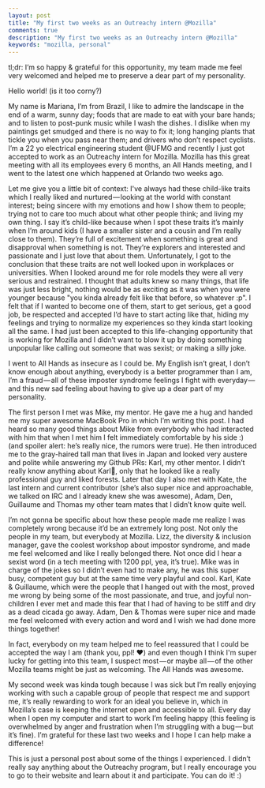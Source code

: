```yaml
---
layout: post
title: "My first two weeks as an Outreachy intern @Mozilla"
comments: true
description: "My first two weeks as an Outreachy intern @Mozilla"
keywords: "mozilla, personal"
---
```


tl;dr: I’m so happy & grateful for this opportunity, my team made me feel very welcomed and helped me to preserve a dear part of my personality.

Hello world!
(is it too corny?)

My name is Mariana, I’m from Brazil, I like to admire the landscape in the end of a warm, sunny day; foods that are made to eat with your bare hands; and to listen to post-punk music while I wash the dishes. I dislike when my paintings get smudged and there is no way to fix it; long hanging plants that tickle you when you pass near them; and drivers who don’t respect cyclists. I’m a 22 yo electrical engineering student @UFMG and recently I just got accepted to work as an Outreachy intern for Mozilla. Mozilla has this great meeting with all its employees every 6 months, an All Hands meeting, and I went to the latest one which happened at Orlando two weeks ago.

Let me give you a little bit of context: I've always had these child-like traits which I really liked and nurtured — looking at the world with constant interest; being sincere with my emotions and how I show them to people; trying not to care too much about what other people think; and living my own thing. I say it’s child-like because when I spot these traits it’s mainly when I’m around kids (I have a smaller sister and a cousin and I’m really close to them). They’re full of excitement when something is great and disapproval when something is not. They’re explorers and interested and passionate and I just love that about them. Unfortunately, I got to the conclusion that these traits are not well looked upon in workplaces or universities. When I looked around me for role models they were all very serious and restrained. I thought that adults knew so many things, that life was just less bright, nothing would be as exciting as it was when you were younger because "you kinda already felt like that before, so whatever :p". I felt that if I wanted to become one of them, start to get serious, get a good job, be respected and accepted I’d have to start acting like that, hiding my feelings and trying to normalize my experiences so they kinda start looking all the same. I had just been accepted to this life-changing opportunity that is working for Mozilla and I didn’t want to blow it up by doing something unpopular like calling out someone that was sexist; or making a silly joke.

I went to All Hands as insecure as I could be. My English isn’t great, I don’t know enough about anything, everybody is a better programmer than I am, I’m a fraud — all of these imposter syndrome feelings I fight with everyday — and this new sad feeling about having to give up a dear part of my personality.

The first person I met was Mike, my mentor. He gave me a hug and handed me my super awesome MacBook Pro in which I’m writing this post. I had heard so many good things about Mike from everybody who had interacted with him that when I met him I felt immediately comfortable by his side :) (and spoiler alert: he’s really nice, the rumors were true). He then introduced me to the gray-haired tall man that lives in Japan and looked very austere and polite while answering my Github PRs: Karl, my other mentor. I didn’t really know anything about Karl🐄, only that he looked like a really professional guy and liked forests. Later that day I also met with Kate, the last intern and current contributor (she’s also super nice and approachable, we talked on IRC and I already knew she was awesome), Adam, Den, Guillaume and Thomas my other team mates that I didn’t know quite well.

I’m not gonna be specific about how these people made me realize I was completely wrong because it’d be an extremely long post. Not only the people in my team, but everybody at Mozilla. Lizz, the diversity & inclusion manager, gave the coolest workshop about impostor syndrome, and made me feel welcomed and like I really belonged there. Not once did I hear a sexist word (in a tech meeting with 1200 ppl, yea, it’s true). Mike was in charge of the jokes so I didn’t even had to make any, he was this super busy, competent guy but at the same time very playful and cool. Karl, Kate & Guillaume, which were the people that I hanged out with the most, proved me wrong by being some of the most passionate, and true, and joyful non-children I ever met and made this fear that I had of having to be stiff and dry as a dead cicada go away. Adam, Den & Thomas were super nice and made me feel welcomed with every action and word and I wish we had done more things together!

In fact, everybody on my team helped me to feel reassured that I could be accepted the way I am (thank you, ppl! ❤) and even though I think I'm super lucky for getting into this team, I suspect most — or maybe all — of the other Mozilla teams might be just as welcoming. The All Hands was awesome.

My second week was kinda tough because I was sick but I’m really enjoying working with such a capable group of people that respect me and support me, it’s really rewarding to work for an ideal you believe in, which in Mozilla’s case is keeping the internet open and accessible to all. Every day when I open my computer and start to work I’m feeling happy (this feeling is overwhelmed by anger and frustration when I’m struggling with a bug — but it’s fine). I’m grateful for these last two weeks and I hope I can help make a difference!

This is just a personal post about some of the things I experienced. I didn’t really say anything about the Outreachy program, but I really encourage you to go to their website and learn about it and participate. You can do it! :)